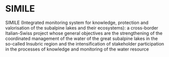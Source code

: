 # SIMILE

SIMILE (Integrated monitoring system for knowledge, protection and valorisation of the subalpine lakes and their ecosystems): a cross-border Italian-Swiss project whose general objectives are the strengthening of the coordinated management of the water of the great subalpine lakes in the so-called Insubric region and the intensification of stakeholder participation in the processes of knowledge and monitoring of the water resource
